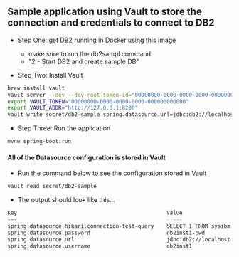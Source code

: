 ## Sample application using Vault to store the connection and credentials to connect to DB2


- Step One: get DB2 running in Docker using [this image](https://hub.docker.com/r/ibmcom/db2express-c/)

  - make sure to run the db2sampl command
  - "2 - Start DB2 and create sample DB"

- Step Two: Install Vault

```bash
brew install vault
vault server --dev --dev-root-token-id="00000000-0000-0000-0000-000000000000"
export VAULT_TOKEN="00000000-0000-0000-0000-000000000000"
export VAULT_ADDR="http://127.0.0.1:8200"
vault write secret/db2-sample spring.datasource.url=jdbc:db2://localhost:50000/SAMPLE spring.datasource.username=db2inst1 spring.datasource.password=db2inst1-pwd spring.datasource.hikari.connection-test-query="SELECT 1 FROM sysibm.sysdummy1 WITH UR"
```

- Step Three: Run the application

```bash
mvnw spring-boot:run
```


#### All of the Datasource configuration is stored in Vault

- Run the command below to see the configuration stored in Vault

```bash
vault read secret/db2-sample
```

- The output should look like this...

```bash
Key                                               Value
---                                               -----
spring.datasource.hikari.connection-test-query    SELECT 1 FROM sysibm.sysdummy1 WITH UR
spring.datasource.password                        db2inst1-pwd
spring.datasource.url                             jdbc:db2://localhost:50000/SAMPLE
spring.datasource.username                        db2inst1
```